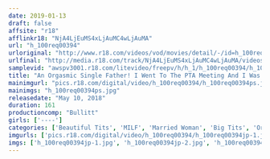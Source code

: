 ```yaml
---
date: 2019-01-13
draft: false
affsite: "r18"
afflinkr18: "NjA4LjEuMS4xLjAuMC4wLjAuMA"
url: "h_100req00394"
urloriginal: "http://www.r18.com/videos/vod/movies/detail/-/id=h_100req00394"
urlfinal: "http://media.r18.com/track/NjA4LjEuMS4xLjAuMC4wLjAuMA/videos/vod/movies/detail/-/id=h_100req00394"
samplevid: "awspv3001.r18.com/litevideo/freepv/h/h_1/h_100req00394/h_100req00394_dmb_w.mp4"
title: "An Orgasmic Single Father! I Went To The PTA Meeting And I Was The Only Man Ever Since I Separated From My Wife, I've Been Lonely, So Were These Ladies Taking Pity On Me? Today, These Ultra Aggressive Mamas Are Cumming At Me Hard! We're Having Out Of Control Harlem Adultery Sex All Afternoon!"
mainimgurl: "pics.r18.com/digital/video/h_100req00394/h_100req00394ps.jpg"
mainimgs: "h_100req00394ps.jpg"
releasedate: "May 10, 2018"
duration: 161
productioncomp: "Bullitt"
girls: ['----']
categories: ['Beautiful Tits', 'MILF', 'Married Woman', 'Big Tits', 'Orgy', 'Squirting', 'Threesome / Foursome', 'Hi-Def']
imgurls: ['pics.r18.com/digital/video/h_100req00394/h_100req00394jp-1.jpg', 'pics.r18.com/digital/video/h_100req00394/h_100req00394jp-2.jpg', 'pics.r18.com/digital/video/h_100req00394/h_100req00394jp-3.jpg', 'pics.r18.com/digital/video/h_100req00394/h_100req00394jp-4.jpg', 'pics.r18.com/digital/video/h_100req00394/h_100req00394jp-5.jpg', 'pics.r18.com/digital/video/h_100req00394/h_100req00394jp-6.jpg', 'pics.r18.com/digital/video/h_100req00394/h_100req00394jp-7.jpg', 'pics.r18.com/digital/video/h_100req00394/h_100req00394jp-8.jpg', 'pics.r18.com/digital/video/h_100req00394/h_100req00394jp-9.jpg', 'pics.r18.com/digital/video/h_100req00394/h_100req00394jp-10.jpg', 'pics.r18.com/digital/video/h_100req00394/h_100req00394jp-11.jpg', 'pics.r18.com/digital/video/h_100req00394/h_100req00394jp-12.jpg', 'pics.r18.com/digital/video/h_100req00394/h_100req00394jp-13.jpg', 'pics.r18.com/digital/video/h_100req00394/h_100req00394jp-14.jpg', 'pics.r18.com/digital/video/h_100req00394/h_100req00394jp-15.jpg', 'pics.r18.com/digital/video/h_100req00394/h_100req00394jp-16.jpg', 'pics.r18.com/digital/video/h_100req00394/h_100req00394jp-17.jpg', 'pics.r18.com/digital/video/h_100req00394/h_100req00394jp-18.jpg', 'pics.r18.com/digital/video/h_100req00394/h_100req00394jp-19.jpg', 'pics.r18.com/digital/video/h_100req00394/h_100req00394jp-20.jpg']
imgs: ['h_100req00394jp-1.jpg', 'h_100req00394jp-2.jpg', 'h_100req00394jp-3.jpg', 'h_100req00394jp-4.jpg', 'h_100req00394jp-5.jpg', 'h_100req00394jp-6.jpg', 'h_100req00394jp-7.jpg', 'h_100req00394jp-8.jpg', 'h_100req00394jp-9.jpg', 'h_100req00394jp-10.jpg', 'h_100req00394jp-11.jpg', 'h_100req00394jp-12.jpg', 'h_100req00394jp-13.jpg', 'h_100req00394jp-14.jpg', 'h_100req00394jp-15.jpg', 'h_100req00394jp-16.jpg', 'h_100req00394jp-17.jpg', 'h_100req00394jp-18.jpg', 'h_100req00394jp-19.jpg', 'h_100req00394jp-20.jpg']
---
```

